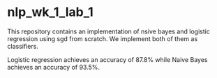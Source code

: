 # nlp_wk_1_lab_1

This repository contains an implementation of nsive bayes and logistic regression using sgd from scratch. We implement both of them as classifiers.

Logistic regression achieves an accuracy of 87.8% while Naive Bayes achieves an accuracy of 93.5%.
